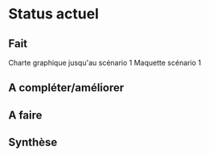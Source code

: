 Status actuel
=============

Fait
----
Charte graphique jusqu'au scénario 1
Maquette scénario 1


A compléter/améliorer
---------------------


A faire
-------


Synthèse
--------



